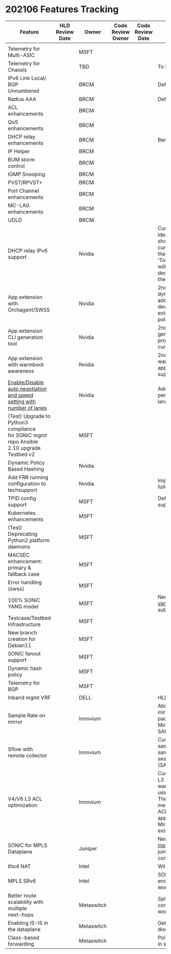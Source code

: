 # 202106 Features Tracking

| Feature| HLD<br/>Review<br/>Date | Owner| Code<br>Review<br>Owner| Code<br>Review<br>Date | Code PR Status   |
| ------ | ------- | -----|---------| ------------ | ---------- | 
| | | |  | | |
| Telemetry for Multi-ASIC | |	MSFT  |  | | |
| Telemetry for Chassis | |	TBD | |  |To be discussed in Chassis workgroup | 
| IPv6 Link Local/ BGP Unnumbered | |	BRCM | |  |Deferred from 202012 release  | 
| Radius AAA	| | BRCM | |  |Deferred from 202012 release  | 
| ACL enhancements	| | BRCM | |  | | 
| QoS enhancements	 || BRCM | |  | | 
| DHCP relay enhancements|	 | BRCM | |  |Ben to share details on the feature | 
| IP Helper	| | BRCM | |  | | 
| BUM storm control	| | BRCM | |  | | 
| IGMP Snooping	| | BRCM | |  | | 
| PVST/RPVST+	| | BRCM | |  | | 
| Port Channel enhancements	| | BRCM | |  | | 
| MC-LAG enhancements	| | BRCM | |  | | 
| UDLD	| | BRCM | |  | | 
| DHCP relay IPv6 support	| | Nvidia | |  | Currently DHCP relay supports only IPv4. The idea is to extend the support to IPv6 and it should work for both as the same time. Also, currently DHCP relay is enabled only based on the Type in the METADATA and it must be ‘ToRRouter’. We will remove this restriction and will integrate it with copp manager so user can decide if to have DHCP relay or not regardless of the device type | 
| App extension with Orchagent/SWSS	| | Nvidia | |  | 2nd phase of the application extension: dynamically adds logic to swss/orchagent so additional use applications can be developers developed based on SONiC application extension infrastructure. For example: dynamic policy based hashing | 
| App extension CLI generation tool	| | Nvidia | |  | 2nd phase of the application extension: a CLI generation tool for application extension programs. An improvements following the current infra available  | 
| App extension with warmboot awareness	| | Nvidia | |  | 2nd phase of the application extension: warmboot awareness and integration of an application extension that requires warmboot support | 
| [Enable/Disable auto negotiation <br> and speed setting with number of lanes](https://nam06.safelinks.protection.outlook.com/?url=https%3A%2F%2Fgithub.com%2FAzure%2FSONiC%2Fblob%2F9b58ef06ab49b489e3aed287659100ce7be8c76a%2Fdoc%2Fport_auto_neg%2Fport-auto-negotiation-design.md%23cli-enhancements&data=04%7C01%7Cxinxliu%40microsoft.com%7Ce7ab50e42bab4524213308d8bca05843%7C72f988bf86f141af91ab2d7cd011db47%7C1%7C0%7C637466744147146102%7CUnknown%7CTWFpbGZsb3d8eyJWIjoiMC4wLjAwMDAiLCJQIjoiV2luMzIiLCJBTiI6Ik1haWwiLCJXVCI6Mn0%3D%7C1000&sdata=AD9apkj5U5YYYzQ%2BLp9PAh4V4dk8HU5JU15zlmpXv3k%3D&reserved=0) | | Nvidia | |  | Add new CLIs to enable/disable auto negotiation per interface as well as setting the number of lanes per requested speed. | 
| (Test) Upgrade to Python3 compliance <br> for SONiC mgmt repo Ansible <br> 2.10 upgrade Testbed v2 | | MSFT | |  | |
| Dynamic Policy Based Hashing	| | Nvidia | |  | | 
| Add FRR running configuration to techsupport|	 | Nvidia | |  | Improve the FRR information in the tech support following the below github issue [5067](https://github.com/Azure/sonic-buildimage/issues/5067) | 
| TPID config support 	| | MSFT | |  | Deferred from 202012 release SAI 1.6.x supports this; Vendor support required | 
| Kubernetes enhancements	| | MSFT | |  | | 
| (Test) Deprecating Python2 platform daemons	| | MSFT | |  | | 
| MACSEC enhancement: primary & fallback case	| | MSFT | |  | | 
| Error handling (swss)	| | MSFT | |  | | 
| 100% SONiC YANG model	 | | MSFT | |  | New Working group: To be discussed in sonic-yang-subgroup@googlegroups.com, please join subgroup to learn more.  | 
| Testcase/Testbed Infrastructure|	 | MSFT | |  | | 
| New branch creation for Debian11	| | MSFT | |  | | 
| SONiC fanout support	| | MSFT | |  | | 
| Dynamic hash policy|	 | MSFT | |  | | 
| Telemetry for BGP	| | MSFT | |  | | 
| Inband mgmt VRF |	 | DELL | |  |  HLD pending for review (#638) | 
| Sample Rate on mirror	| | Innovium | |  | Ability to sample on a mirror. i.e, instead of mirroring all the packets, just send 1 out of n packets. This involves adding SONiC support  for Mirror session attribute SAI_MIRROR_SESSION_ATTR_SAMPLE_RATE. | 
| Sflow with remote collector |	 | Innovium | |  |  Currently, SONiC supports sending sFlow samples to local CPU. Add support to send the samples to a remote collector  using a mirror session of type (SAI_SAMPLEPACKET_TYPE_MIRROR_SESSION).| 
| V4/V6 L3 ACL optimization	| | Innovium | |  | Currently SONiC uses separate ACL tables for L3 and L3v6 RACLs. In some ASICs, if a user wants both v4 and v6 rules, they would end up using two hardware ACL tables instead of one. The proposal is to give the platform the ability to mention if they want to support L3 and L3V6 ACLs in the same hardware ACL Table. This approach has been taken in the community for Mirror ACL tables but not for L3 ACLs. We are extending this to L3 ACLs as well. | 
| SONiC for MPLS Dataplane	| | Juniper | |  | New Working group: To be discussed in sonic-mpls-workgroup@googlegroups.com. Please join the subgroup to learn more and contributions.  | 
| 6to4 NAT	| | Intel | |  | Will be in 202112 (Remove from list) | 
| MPLS SRv6	| | Intel | |  | SONiC/SAI support for linux static route+SRV6 encapsulation;To be discussed in sonic-mpls-workgroup | 
| Better route scalability with multiple<br> next-hops | |	Metaswitch  | |  | Split next hop groups out of routing table (back-compatibly). To be discussed in sonic-mpls-workgroup | 
| Enabling IS-IS in the dataplane | | Metaswitch | |  | Getting IS-IS PDUs to the control plane. To be discussed in sonic-mpls-workgroup | 
| Class-based forwarding | | Metaswitch | |  | Policy-based tunnel selection. To be discussed in sonic-mpls-workgroup | 
